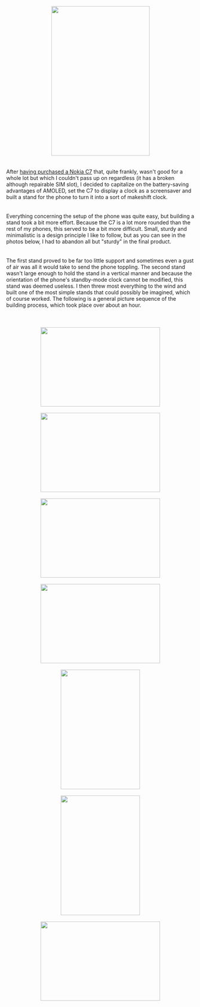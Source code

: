 

<br /><div class="separator" style="clear: both; text-align: center;"><a href="http://1.bp.blogspot.com/-zj1q3UliJGo/TumQpFLvyHI/AAAAAAAAA9k/MVaA_O7DCVg/s1600/01.JPG" imageanchor="1" style="margin-left: 1em; margin-right: 1em; text-align: center;"><img border="0" src="http://1.bp.blogspot.com/-zj1q3UliJGo/TumQpFLvyHI/AAAAAAAAA9k/MVaA_O7DCVg/s320/01.JPG" height="400" width="263" /></a></div><br /><br />After <a href="http://blog.christopherkuzma.com/2011/12/whoops-did-i-just-get-another-phone.html" target="_blank">having purchased a Nokia C7</a> that, quite frankly, wasn't good for a whole lot but which I couldn't pass up on regardless (it has a broken although repairable SIM slot), I decided to capitalize on the battery-saving advantages of AMOLED, set the C7 to display a clock as a screensaver and built a stand for the phone to turn it into a sort of makeshift clock.<br /><br /><br />Everything concerning the setup of the phone was quite easy, but building a stand took a bit more effort. Because the C7 is a lot more rounded than the rest of my phones, this served to be a bit more difficult. Small, sturdy and minimalistic is a design principle I like to follow, but as you can see in the photos below, I had to abandon all but "sturdy" in the final product.<br /><br /><br />The first stand proved to be far too little support and sometimes even a gust of air was all it would take to send the phone toppling. The second stand wasn't large enough to hold the stand in a vertical manner and because the orientation of the phone's standby-mode clock cannot be modified, this stand was deemed useless. I then threw most everything to the wind and built one of the most simple stands that could possibly be imagined, which of course worked. The following is a general picture sequence of the building process, which took place over about an hour.<br /><a name='more'></a><br /><br /><br /><div class="separator" style="clear: both; text-align: center;"><a href="http://3.bp.blogspot.com/-6V0eLBrOU4M/TumQprEco4I/AAAAAAAAA9s/pqXoRRALC94/s1600/02.JPG" imageanchor="1" style="margin-left: 1em; margin-right: 1em;"><img border="0" src="http://3.bp.blogspot.com/-6V0eLBrOU4M/TumQprEco4I/AAAAAAAAA9s/pqXoRRALC94/s320/02.JPG" height="212" width="320" /></a></div><br /><div class="separator" style="clear: both; text-align: center;"><a href="http://2.bp.blogspot.com/-ROuug-_aG90/TumQqr2gHDI/AAAAAAAAA90/_qU0znZBIQk/s1600/03.JPG" imageanchor="1" style="margin-left: 1em; margin-right: 1em;"><img border="0" src="http://2.bp.blogspot.com/-ROuug-_aG90/TumQqr2gHDI/AAAAAAAAA90/_qU0znZBIQk/s320/03.JPG" height="212" width="320" /></a></div><br /><div class="separator" style="clear: both; text-align: center;"><a href="http://2.bp.blogspot.com/-wN8spQXde_Y/TumQrXus_yI/AAAAAAAAA98/TQZrYP_EE5U/s1600/04.JPG" imageanchor="1" style="margin-left: 1em; margin-right: 1em;"><img border="0" src="http://2.bp.blogspot.com/-wN8spQXde_Y/TumQrXus_yI/AAAAAAAAA98/TQZrYP_EE5U/s320/04.JPG" height="212" width="320" /></a></div><br /><div class="separator" style="clear: both; text-align: center;"><a href="http://2.bp.blogspot.com/-q78U_n0ao2Q/TumQte7TSGI/AAAAAAAAA-E/50x-mExtjvk/s1600/05.JPG" imageanchor="1" style="margin-left: 1em; margin-right: 1em;"><img border="0" src="http://2.bp.blogspot.com/-q78U_n0ao2Q/TumQte7TSGI/AAAAAAAAA-E/50x-mExtjvk/s320/05.JPG" height="212" width="320" /></a></div><br /><div class="separator" style="clear: both; text-align: center;"><a href="http://2.bp.blogspot.com/-rENvWTvqooI/TumQuHOjwVI/AAAAAAAAA-M/3E6qtIQl6SA/s1600/06.JPG" imageanchor="1" style="margin-left: 1em; margin-right: 1em;"><img border="0" src="http://2.bp.blogspot.com/-rENvWTvqooI/TumQuHOjwVI/AAAAAAAAA-M/3E6qtIQl6SA/s320/06.JPG" height="320" width="212" /></a></div><br /><div class="separator" style="clear: both; text-align: center;"><a href="http://2.bp.blogspot.com/-6URtycYpcEQ/TumQu_5LNwI/AAAAAAAAA-U/EaEiaXxz4GA/s1600/07.JPG" imageanchor="1" style="margin-left: 1em; margin-right: 1em;"><img border="0" src="http://2.bp.blogspot.com/-6URtycYpcEQ/TumQu_5LNwI/AAAAAAAAA-U/EaEiaXxz4GA/s320/07.JPG" height="320" width="212" /></a></div><br /><div class="separator" style="clear: both; text-align: center;"><a href="http://4.bp.blogspot.com/-_nwCu1yGF7s/TumQv8mocZI/AAAAAAAAA-c/0e9k3kx-mJY/s1600/08.JPG" imageanchor="1" style="margin-left: 1em; margin-right: 1em;"><img border="0" src="http://4.bp.blogspot.com/-_nwCu1yGF7s/TumQv8mocZI/AAAAAAAAA-c/0e9k3kx-mJY/s320/08.JPG" height="212" width="320" /></a></div><br />
